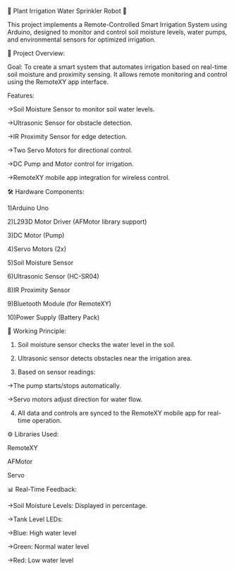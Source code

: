 🌱 Plant Irrigation Water Sprinkler Robot 🚜

This project implements a Remote-Controlled Smart Irrigation System using Arduino, designed to monitor and control soil moisture levels, water pumps, and environmental sensors for optimized irrigation.

🚀 Project Overview:

Goal: To create a smart system that automates irrigation based on real-time soil moisture and proximity sensing. It allows remote monitoring and control using the RemoteXY app interface.

Features:

->Soil Moisture Sensor to monitor soil water levels.

->Ultrasonic Sensor for obstacle detection.

->IR Proximity Sensor for edge detection.

->Two Servo Motors for directional control.

->DC Pump and Motor control for irrigation.

->RemoteXY mobile app integration for wireless control.

🛠 Hardware Components:

1)Arduino Uno

2)L293D Motor Driver (AFMotor library support)

3)DC Motor (Pump)

4)Servo Motors (2x)

5)Soil Moisture Sensor

6)Ultrasonic Sensor (HC-SR04)

8)IR Proximity Sensor

9)Bluetooth Module (for RemoteXY)

10)Power Supply (Battery Pack)

🌱 Working Principle:

1) Soil moisture sensor checks the water level in the soil.

2) Ultrasonic sensor detects obstacles near the irrigation area.

3) Based on sensor readings:

->The pump starts/stops automatically.

->Servo motors adjust direction for water flow.

4) All data and controls are synced to the RemoteXY mobile app for real-time operation.

⚙️ Libraries Used:

RemoteXY

AFMotor

Servo

📊 Real-Time Feedback:

->Soil Moisture Levels: Displayed in percentage.

->Tank Level LEDs:

->Blue: High water level

->Green: Normal water level

->Red: Low water level


